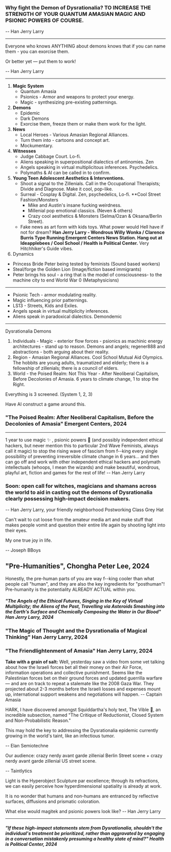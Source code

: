 
### Why fight the Demon of Dysrationalia? TO INCREASE THE STRENGTH OF YOUR QUANTUM AMASIAN MAGIC AND PSIONIC POWERS OF COURSE.
-- Han Jerry Larry

----

Everyone who knows ANYTHING about demons knows that if you can name them - you can exorcise them.

Or better yet — put them to work!

-- Han Jerry Larry

----

1. **Magic System**
   - Quantum Amasia
   - Psionics - Armor and weapons to protect your energy.
   - Magic - synthesizing pre-existing patternings.
3. **Demons**
   - Epidemic
   - Dark Demons
   - Exorcise them, freeze them or make them work for the light.
4. **News**
   - Local Heroes - Various Amasian Regional Alliances.
   - Turn them into - cartoons and concept art.
   - Mockumentary.
5. **Witnesses**
   - Judge Cabbage Court. Lo-fi.
   - Aliens speaking in superpositional dialectics of antinomies. Zen
   - Angels speaking in virtual multiplicitous inferences. Psychedelics.
   - Polymaths & AI can be called in to confirm.
6. **Young Teen Adolescent Aesthetics & Interventions.**
   - Shoot a signal to the Zillenials. Call in the Occupational Therapists; Divide and Diagnose. Make it cool, pop-like. 
   - Surreal - Cosplay & Digital. Zen, psychedelics, Lo-fi. **Cool Street Fashion/Monsters 
     - Mike and Austin's insane fucking weirdness. 
     - Millenial pop emotional classics. (Neven & others)
     - Crazy cool aesthetics & Monsters (Selma/Ozan & Oksana/Berlin Street).
   - Fake news as art form with  kids toys. What power would Hell have if not for dream? **Han Jerry Larry - Wondrous Willy Wonka / Clarence Burris Type Running Emergent Centers News Station. Hang out at Ideapplebees / Cool School / Health is Political Center.**
     Very Hitchhiker's Guide vibes.
7. Dynamics
- Princess Bride Peter being tested by feminists (Sound based workers)
- Steal/forge the Golden Lion (Image/fiction based immigrants)
- Peter brings his soul - a ring that is the model of consciousness- to the machine city to end World War 0 (Metaphysicisns)







----
- Psionic Tech - armor modulating reality.
- Magic influencing prior patternings.
- LS13 - Streets, Kids and Exiles.
- Angels speak in virtual multiplicity inferences.
- Aliens speak in paradoxical dialectics.
Demondemic


----


Dysrationalia Demons

1. Individuals - Magic - exterior flow forces - psionics as machinic energy architectures - stand up to reason. Demons and angels; regener888 and abstractions - both arguing about their reality. 
2. Region - Amasian Regional Alliances. Cool School Mutual Aid Olympics. The hobbits are young adults, traumatized and elderly; there is a fellowship of zillenials; there is a council of elders.
3. World - the Poised Realm: Not This Year - After Neoliberal Capitalism, Before Decolonies of Amasia. 6 years to climate change, 1 to stop the Right.

Everything is 3 screened. (System 1, 2, 3)







Have AI construct a game around this.



### "The Poised Realm: After Neoliberal Capitalism, Before the Decolonies of Amasia" Emergent Centers, 2024



----

1 year to use magic ✨️ , psionic powers 🔮 (and possibly independent ethical hackers, but never mention this to particular 2nd Wave Feminists, always call it magic) to stop the rising wave of fascism from f--king every single possibility of preventing irreversible climate change in 6 years... and then can go off and work with other independent ethical hackers and polymath intellectuals (whoops, I mean the wizards) and make beautiful, wondrous, playful art, fiction and games for the rest of life!
-- Han Jerry Larry





### Soon: open call for witches, magicians and shamans across the world to aid in casting out the demons of Dysrationalia clearly possessing high-impact decision makers.
-- Han Jerry Larry, your friendly neighborhood Postworking Class Grey Hat






Can't wait to cut loose from the amateur media art and make stuff that makes people vomit and question their entire life again by shooting light into their eyes.

My one true joy in Iife.

-- Joseph BBoys







## "Pre-Humanities", Chongha Peter Lee, 2024

Honestly, the pre-human parts of you are way f--king cooler than what people call "human", and they are also the key ingredients for "posthuman"! Pre-humanity is the potentiality ALREADY ACTUAL within you.





##### "The Angels of the Ethical Futures, Singing in the Key of Virtual Multiplicity; the Aliens of the Past, Travelling via Asteroids Smashing into the Earth's Surface and Chemically Composing the Water in Our Blood" Han Jerry Larry, 2024







### "The Magic of Thought and the Dysrationalia of Magical Thinking" Han Jerry Larry, 2024










### "The Friendlightenment of Amasia" Han Jerry Larry, 2024






 **Take with a grain of salt:** Well, yesterday saw a video from some vet talking about how the Israeli forces bet all their money on their Air Force, information operations and collective punishment. Seems like the Palestinian forces bet on their ground forces and updated guerrilla warfare — and are on track to repeat a stalemate like the 2008 Gaza War. They projected about 2-3 months before the Israeli losses and expenses mount up, international support weakens and negotiations will happen.
 -- Captain Amasia




HARK, I have discovered amongst Squiddartha's holy text, The Vible 📖,  an incredible subsection, named "The Critique of Reductionist, Closed System and Non-Probabilistic Reason."

This may hold the key to addressing the Dysrationalia epidemic currently growing in the world's taint, like an infectious tumor.

-- Elan Semiotechne






Our audience: crazy nerdy avant garde zillenial Berlin Street scene + crazy nerdy avant garde zillenial US street scene.

-- Taintlytics 










Light is the Hyperobject Sculpture par excellence; through its refractions, we can easily perceive how hyperdimensional spatiality is already at work. 

It is no wonder that humans and non-humans are entranced by reflective surfaces, diffusions and prismatic coloration.

What else would magitek and psionic powers look like?
-- Han Jerry Larry

----





##### "If these high-impact statements stem from Dysrationalia, shouldn't the individual's treatment be prioritized, rather than aggravated by engaging in a conversation mistakenly presuming a healthy state of mind?" Health is Political Center, 2024













